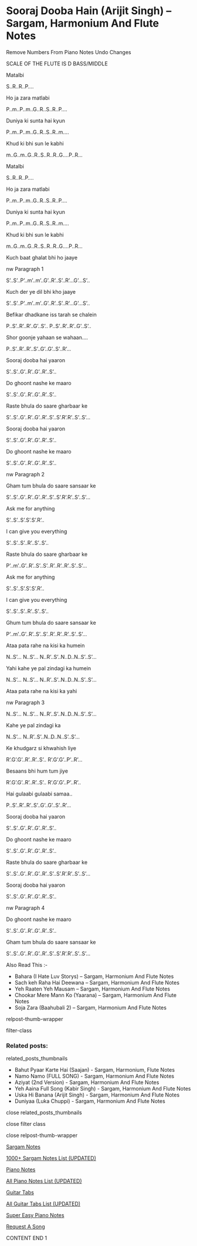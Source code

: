 
# Sooraj Dooba Hain (Arijit Singh) – Sargam, Harmonium And Flute Notes

Remove Numbers From Piano Notes
Undo Changes

SCALE OF THE FLUTE IS D BASS/MIDDLE

Matalbi

S..R..R..P….

Ho ja zara matlabi

P..m..P..m..G..R..S..R..P….

Duniya ki sunta hai kyun

P..m..P..m..G..R..S..R..m….

Khud ki bhi sun le kabhi

m..G..m..G..R..S..R..R..G….P..R…

Matalbi

S..R..R..P….

Ho ja zara matlabi

P..m..P..m..G..R..S..R..P….

Duniya ki sunta hai kyun

P..m..P..m..G..R..S..R..m….

Khud ki bhi sun le kabhi

m..G..m..G..R..S..R..R..G….P..R…

Kuch baat ghalat bhi ho jaaye

nw Paragraph 1

S’..S’..P’..m’..m’..G’..R’..S’..R’…G’…S’..

Kuch der ye dil bhi kho jaaye

S’..S’..P’..m’..m’..G’..R’..S’..R’…G’…S’..

Befikar dhadkane iss tarah se chalein

P..S’..R’..R’..G’..S’.. P..S’..R’..R’..G’..S’..

Shor goonje yahaan se wahaan….

P..S’..R’..R’..S’..G’..G’..S’..R’…

Sooraj dooba hai yaaron

S’..S’..G’..R’..G’..R’..S’..

Do ghoont nashe ke maaro

S’..S’..G’..R’..G’..R’..S’..

Raste bhula do saare gharbaar ke

S’..S’..G’..R’..G’..R’..S’..S’.R’.R’..S’..S’…

Sooraj dooba hai yaaron

S’..S’..G’..R’..G’..R’..S’..

Do ghoont nashe ke maaro

S’..S’..G’..R’..G’..R’..S’..

nw Paragraph 2

Gham tum bhula do saare sansaar ke

S’..S’..G’..R’..G’..R’..S’..S’.R’.R’..S’..S’…

Ask me for anything

S’..S’..S’.S’.S’.R’..

I can give you everything

S’..S’..S’..R’..S’..S’..

Raste bhula do saare gharbaar ke

P’..m’..G’..R’..S’..S’..R’..R’..R’..S’..S’…

Ask me for anything

S’..S’..S’.S’.S’.R’..

I can give you everything

S’..S’..S’..R’..S’..S’..

Ghum tum bhula do saare sansaar ke

P’..m’..G’..R’..S’..S’..R’..R’..R’..S’..S’…

Ataa pata rahe na kisi ka humein

N..S’… N..S’… N..R’..S’..N..D..N..S’..S’…

Yahi kahe ye pal zindagi ka humein

N..S’… N..S’… N..R’..S’..N..D..N..S’..S’…

Ataa pata rahe na kisi ka yahi

nw Paragraph 3

N..S’… N..S’… N..R’..S’..N..D..N..S’..S’…

Kahe ye pal zindagi ka

N..S’… N..R’..S’..N..D..N..S’..S’…

Ke khudgarz si khwahish liye

R’.G’.G’..R’..R’..S’.. R’.G’.G’..P’..R’…

Besaans bhi hum tum jiye

R’.G’.G’..R’..R’..S’.. R’.G’.G’..P’..R’..

Hai gulaabi gulaabi samaa..

P..S’..R’..R’..S’..G’..G’..S’..R’…

Sooraj dooba hai yaaron

S’..S’..G’..R’..G’..R’..S’..

Do ghoont nashe ke maaro

S’..S’..G’..R’..G’..R’..S’..

Raste bhula do saare gharbaar ke

S’..S’..G’..R’..G’..R’..S’..S’.R’.R’..S’..S’…

Sooraj dooba hai yaaron

S’..S’..G’..R’..G’..R’..S’..

nw Paragraph 4

Do ghoont nashe ke maaro

S’..S’..G’..R’..G’..R’..S’..

Gham tum bhula do saare sansaar ke

S’..S’..G’..R’..G’..R’..S’..S’.R’.R’..S’..S’…

Also Read This :-

* Bahara (I Hate Luv Storys) – Sargam, Harmonium And Flute Notes
* Sach keh Raha Hai Deewana – Sargam, Harmonium And Flute Notes
* Yeh Raaten Yeh Mausam – Sargam, Harmonium And Flute Notes
* Chookar Mere Mann Ko (Yaarana) – Sargam, Harmonium And Flute Notes
* Soja Zara (Baahubali 2) – Sargam, Harmonium And Flute Notes

relpost-thumb-wrapper

filter-class

### Related posts:

related_posts_thumbnails

* Bahut Pyaar Karte Hai (Saajan) - Sargam, Harmonium, Flute Notes
* Namo Namo (FULL SONG) - Sargam, Harmonium And Flute Notes
* Aziyat (2nd Version) - Sargam, Harmonium And Flute Notes
* Yeh Aaina Full Song (Kabir Singh) - Sargam, Harmonium And Flute Notes
* Uska Hi Banana (Arijit Singh) - Sargam, Harmonium  And Flute Notes
* Duniyaa (Luka Chuppi) - Sargam, Harmonium And Flute Notes

close related_posts_thumbnails

close filter class

close relpost-thumb-wrapper

[Sargam Notes](https://www.notationsworld.com/sargam-notes.html)

[1000+ Sargam Notes List (UPDATED)](https://www.notationsworld.com/all-songs-list-sargam-notes.html)

[Piano Notes](https://www.notationsworld.com/piano-notes.html)

[All Piano Notes List (UPDATED)](https://www.notationsworld.com/all-songs-list-piano-notes.html)

[Guitar Tabs](https://www.notationsworld.com/guitar-tabs.html)

[All Guitar Tabs List (UPDATED)](https://www.notationsworld.com/all-songs-list-guitar-tabs.html)

[Super Easy Piano Notes](https://studywall.in/)

[Request A Song](https://www.notationsworld.com/request-a-song.html)

CONTENT END 1

